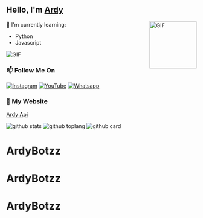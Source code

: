 ## Hello, I'm [Ardy](https://youtube.com/channel/UCknk_haLAXEdanwt8aq44_Q)

<img align="right" alt="GIF" height="125px" src="https://media.giphy.com/media/0YLMNYmGyMfcqRX1j1/source.gif" />

:page_with_curl: I'm currently learning:
- Python
- Javascript

<img align="center" fit="fill" alt="GIF" src="https://media.giphy.com/media/836HiJc7pgzy8iNXCn/giphy.gif" />

### 📫 Follow Me On
<a href="https://www.instagram.com/ff.ardy_store" target="_blank"><img src="https://img.shields.io/badge/Instagram-%23E4405F.svg?&style=flat-square&logo=instagram&logoColor=white" alt="Instagram"></a>
<a href="https://youtube.com/channel/UCknk_haLAXEdanwt8aq44_Q" target="_blank"><img src="https://img.shields.io/badge/YouTube-%231877F2.svg?&style=flat-square&logo=YouTube&logoColor=white" alt="YouTube"></a>
<a href="https://wa.me/6287863200063" target="_blank"><img src="https://img.shields.io/badge/Whatsapp-%808080.svg?&style=flat-square&logo=Whatsapp&logoColor=white" alt="Whatsapp"></a>

### 📶 My Website
<a href="https://app.ardyapi.rf.gd/" target="_blank">Ardy Api</a>

![github stats](https://github-readme-stats.vercel.app/api?username=ArdyBotzz&show_icons=true&theme=radical)
![github toplang](https://github-readme-stats.vercel.app/api/top-langs/?username=ArdyBotzz&layout=compact&theme=nightowl)
![github card](https://github-readme-stats.vercel.app/api/pin/?username=ArdyBotzz&repo=BaseBot&theme=dark)
# ArdyBotzz
# ArdyBotzz
# ArdyBotzz
